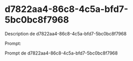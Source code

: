 # d7822aa4-86c8-4c5a-bfd7-5bc0bc8f7968

Description de d7822aa4-86c8-4c5a-bfd7-5bc0bc8f7968

Prompt:

Prompt de d7822aa4-86c8-4c5a-bfd7-5bc0bc8f7968